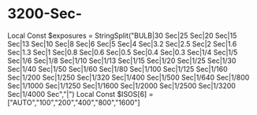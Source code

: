 # 3200-Sec-
Local Const $exposures = StringSplit("BULB|30 Sec|25 Sec|20 Sec|15 Sec|13 Sec|10 Sec|8 Sec|6 Sec|5 Sec|4 Sec|3.2 Sec|2.5 Sec|2 Sec|1.6 Sec|1.3 Sec|1 Sec|0.8 Sec|0.6 Sec|0.5 Sec|0.4 Sec|0.3 Sec|1/4 Sec|1/5 Sec|1/6 Sec|1/8 Sec|1/10 Sec|1/13 Sec|1/15 Sec|1/20 Sec|1/25 Sec|1/30 Sec|1/40 Sec|1/50 Sec|1/60 Sec|1/80 Sec|1/100 Sec|1/125 Sec|1/160 Sec|1/200 Sec|1/250 Sec|1/320 Sec|1/400 Sec|1/500 Sec|1/640 Sec|1/800 Sec|1/1000 Sec|1/1250 Sec|1/1600 Sec|1/2000 Sec|1/2500 Sec|1/3200 Sec|1/4000 Sec","|") Local Const $ISOS[6] = ["AUTO","100","200","400","800","1600"]
